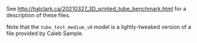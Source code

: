 
See <http://halclark.ca/20210327_3D_printed_tube_benchmark.html> for a description of these files.

Note that the `tube_test_medium_v0` model is a lightly-tweaked version of a file provided by Caleb Sample.

